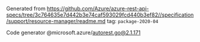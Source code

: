 Generated from https://github.com/Azure/azure-rest-api-specs/tree/3c764635e7d442b3e74caf593029fcd440b3ef82//specification/support/resource-manager/readme.md tag: `package-2020-04`

Code generator @microsoft.azure/autorest.go@2.1.171


